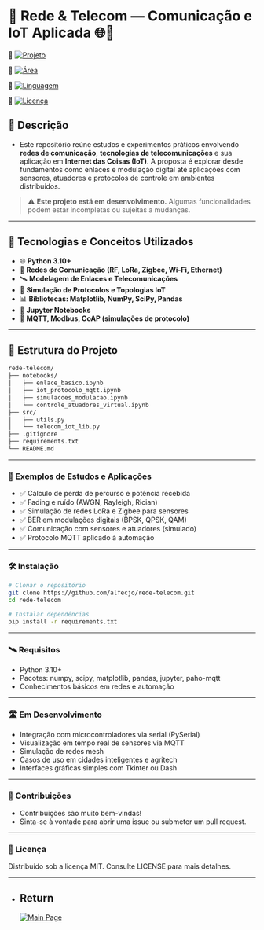 # 📡 Rede & Telecom — Comunicação e IoT Aplicada 🌐📡

🔗 [![Projeto](https://img.shields.io/badge/INATEL-Comunicação_por_Satélite-yellow?style=for-the-badge)](https://github.com/alfecjo/redes-telecom/tree/main/Comunica%C3%A7%C3%A3o%20por%20Sat%C3%A9lite)

🔗 [![Área](https://img.shields.io/badge/INATEL-Padrões_de_Cominicações_Móveis-blue?style=for-the-badge)]()

🔗 [![Linguagem](https://img.shields.io/badge/Linguagem-Python-blue?style=for-the-badge)](https://www.python.org/)

🔗 [![Licença](https://img.shields.io/badge/Licença-MIT-green?style=for-the-badge)](LICENSE)

## 📌 Descrição
- Este repositório reúne estudos e experimentos práticos envolvendo **redes de comunicação**, **tecnologias de telecomunicações** e sua aplicação em **Internet das Coisas (IoT)**. A proposta é explorar desde fundamentos como enlaces e modulação digital até aplicações com sensores, atuadores e protocolos de controle em ambientes distribuídos.

> ⚠️ **Este projeto está em desenvolvimento.** Algumas funcionalidades podem estar incompletas ou sujeitas a mudanças.

---

## 🚀 Tecnologias e Conceitos Utilizados

- 🌐 **Python 3.10+**
- 🔌 **Redes de Comunicação (RF, LoRa, Zigbee, Wi-Fi, Ethernet)**
- 🛰️ **Modelagem de Enlaces e Telecomunicações**
- 📡 **Simulação de Protocolos e Topologias IoT**
- 📊 **Bibliotecas: Matplotlib, NumPy, SciPy, Pandas**
- 📓 **Jupyter Notebooks**
- 🔁 **MQTT, Modbus, CoAP (simulações de protocolo)**

---

## 📁 Estrutura do Projeto

```bash
rede-telecom/
├── notebooks/
│   ├── enlace_basico.ipynb
│   ├── iot_protocolo_mqtt.ipynb
│   ├── simulacoes_modulacao.ipynb
│   └── controle_atuadores_virtual.ipynb
├── src/
│   ├── utils.py
│   └── telecom_iot_lib.py
├── .gitignore
├── requirements.txt
└── README.md
```

---

### 🧪 Exemplos de Estudos e Aplicações
- ✅ Cálculo de perda de percurso e potência recebida
- ✅ Fading e ruído (AWGN, Rayleigh, Rician)
- ✅ Simulação de redes LoRa e Zigbee para sensores
- ✅ BER em modulações digitais (BPSK, QPSK, QAM)
- ✅ Comunicação com sensores e atuadores (simulado)
- ✅ Protocolo MQTT aplicado à automação

---

### 🛠️ Instalação

```bash
# Clonar o repositório
git clone https://github.com/alfecjo/rede-telecom.git
cd rede-telecom

# Instalar dependências
pip install -r requirements.txt

```

---

### 🛰️ Requisitos
- Python 3.10+
- Pacotes: numpy, scipy, matplotlib, pandas, jupyter, paho-mqtt
- Conhecimentos básicos em redes e automação

---

### 🛣️ Em Desenvolvimento
 - Integração com microcontroladores via serial (PySerial)
 - Visualização em tempo real de sensores via MQTT
 - Simulação de redes mesh
 - Casos de uso em cidades inteligentes e agritech
 - Interfaces gráficas simples com Tkinter ou Dash

---

### 🤝 Contribuições
- Contribuições são muito bem-vindas!
- Sinta-se à vontade para abrir uma issue ou submeter um pull request.

---

### 📄 Licença
Distribuído sob a licença MIT. Consulte LICENSE para mais detalhes.

---

- ## Return
  [![Main Page](https://img.shields.io/badge/Main-Page?style=for-the-badge&logo=github&logoColor=white)](https://github.com/alfecjo)
